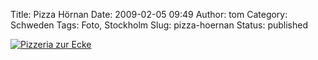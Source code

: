 Title: Pizza Hörnan
Date: 2009-02-05 09:49
Author: tom
Category: Schweden
Tags: Foto, Stockholm
Slug: pizza-hoernan
Status: published

[![Pizzeria zur
Ecke](http://www.fiket.de/pic/pizzahornan_s.jpg "Pizzeria zur Ecke")](http://www.fiket.de/pic/pizzahornan_l.jpg)

